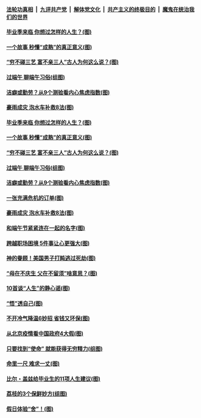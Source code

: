 ####  [法轮功真相](../../../../basic/blob/master/README.md?t=06252002) &nbsp;|&nbsp; [九评共产党](../../../../9ping.md/blob/master/README.md?t=06252002) &nbsp;|&nbsp; [解体党文化](../../../../jtdwh.md/blob/master/README.md?t=06252002)  &nbsp;|&nbsp; [共产主义的终极目的](../../../../gczydzjmd.md/blob/master/README.md?t=06252002) &nbsp;|&nbsp; [魔鬼在统治我们的世界](../../../../mgztzwmdsj.md/blob/master/README.md?t=06252002) 

#### [毕业季来临 你想过怎样的人生？(图)](../pages/p8/937661.md?t=06252002) 

#### [一个故事 秒懂“成熟”的真正意义(图)](../pages/p8/936405.md?t=06252002) 

#### [“穷不碰三艺 富不亲三人”古人为何这么说？(图)](../pages/p8/937602.md?t=06252002) 

#### [过端午 聊端午习俗(组图)](../pages/p8/937246.md?t=06252002) 

#### [洁癖或勤劳？从9个测验看内心焦虑指数(图)](../pages/p8/937558.md?t=06252002) 

#### [豪雨成灾 泡水车补救8法(图)](../pages/p8/937526.md?t=06252002) 

#### [毕业季来临 你想过怎样的人生？(图)](../pages/p8/937661.md?t=06252002) 

#### [一个故事 秒懂“成熟”的真正意义(图)](../pages/p8/936405.md?t=06252002) 

#### [“穷不碰三艺 富不亲三人”古人为何这么说？(图)](../pages/p8/937602.md?t=06252002) 

#### [过端午 聊端午习俗(组图)](../pages/p8/937246.md?t=06252002) 

#### [洁癖或勤劳？从9个测验看内心焦虑指数(图)](../pages/p8/937558.md?t=06252002) 

#### [一张充满危机的订单(图)](../pages/p8/936981.md?t=06252002) 

#### [豪雨成灾 泡水车补救8法(图)](../pages/p8/937526.md?t=06252002) 

#### [和端午节紧紧连在一起的名字(图)](../pages/p8/937448.md?t=06252002) 

#### [跨越职场困境 5件事让心更强大(图)](../pages/p8/937375.md?t=06252002) 

#### [神的眷顾！美国男子打盹逃过死劫(图)](../pages/p8/936985.md?t=06252002) 

#### [“母在不庆生 父在不留须”啥意思？(图)](../pages/p8/937234.md?t=06252002) 

#### [10首谈“人生”的静心谣(图)](../pages/p8/936965.md?t=06252002) 

#### [“悟”透自己(图)](../pages/p8/936972.md?t=06252002) 

#### [不开冷气降温6妙招 省钱又环保(图)](../pages/p8/937329.md?t=06252002) 

#### [从北京疫情看中国政府4大假(图)](../pages/p8/937196.md?t=06252002) 

#### [只要找到“使命” 就能获得无穷精力(组图)](../pages/p8/937159.md?t=06252002) 

#### [命里一尺 难求一丈(图)](../pages/p8/936782.md?t=06252002) 

#### [比尔・盖兹给毕业生的11项人生建议(图)](../pages/p8/936231.md?t=06252002) 

#### [荔枝的3个保鲜妙方(组图)](../pages/p8/936950.md?t=06252002) 

#### [假日体验“舍”！(图)](../pages/p8/937183.md?t=06252002) 


